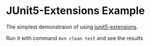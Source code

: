 # JUnit5-Extensions Example
The simplest demonstraion of using [junit5-extensions](https://github.com/bvfalcon/junit5-extensions).

Run it with command `mvn clean test` and see the results
